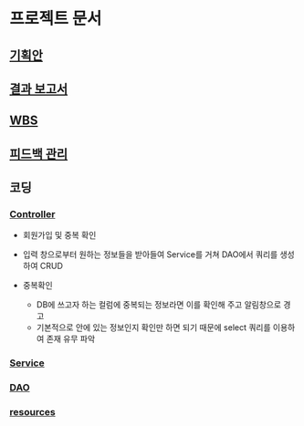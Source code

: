 # 프로젝트 문서

## [기획안](https://docs.google.com/document/d/1Oa0vl5oGxZ5no02yYuV4xckNpoiLCoSh9NE3sBHk8Ek/edit)

## [결과 보고서](https://docs.google.com/document/d/1TBZswepFxvLI_i8bAuIOhGNdiubBxaC5fIssEQc-Kqs/edit)

## [WBS](https://docs.google.com/spreadsheets/d/1yhoqqcfYHeBAAwZfJauhKBIfSHekVYzk02yUMmVMLhY/edit#gid=1801751892)

## [피드백 관리](https://docs.google.com/document/d/1sMpEg205QDxuk8vbFuyLquK1Qj-najVisCsdzvPu_aA/edit) 



## 코딩

### [Controller](https://github.com/BaYeCh/TIL/tree/master/%EA%B0%9C%EB%B0%9C%EC%9D%BC%EC%A7%80/Team%20Project/%ED%9A%8C%EC%9B%90%EA%B4%80%EB%A6%AC/controller)

- 회원가입 및 중복 확인

- 입력 창으로부터 원하는 정보들을 받아들여 Service를 거쳐 DAO에서 쿼리를 생성하여 CRUD
- 중복확인
  - DB에 쓰고자 하는 컬럼에 중복되는 정보라면 이를 확인해 주고 알림창으로 경고
  - 기본적으로 안에 있는 정보인지 확인만 하면 되기 때문에 select 쿼리를 이용하여 존재 유무 파악

### [Service](https://github.com/BaYeCh/TIL/tree/master/%EA%B0%9C%EB%B0%9C%EC%9D%BC%EC%A7%80/Team%20Project/%ED%9A%8C%EC%9B%90%EA%B4%80%EB%A6%AC/service)

### [DAO](https://github.com/BaYeCh/TIL/tree/master/%EA%B0%9C%EB%B0%9C%EC%9D%BC%EC%A7%80/Team%20Project/%ED%9A%8C%EC%9B%90%EA%B4%80%EB%A6%AC/dao)

### [resources](https://github.com/BaYeCh/TIL/tree/master/%EA%B0%9C%EB%B0%9C%EC%9D%BC%EC%A7%80/Team%20Project/%ED%9A%8C%EC%9B%90%EA%B4%80%EB%A6%AC/resources)



